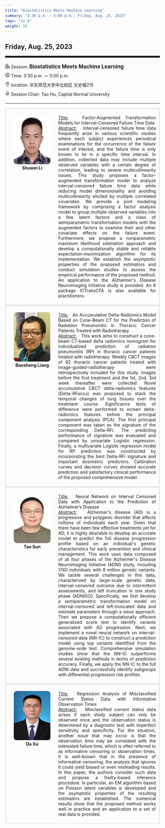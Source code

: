 ```yaml
---
title: "Biostatistics Meets Machine Learning"
summary: "3:30 p.m. — 5:00 p.m., Friday, Aug. 25, 2023"
tags: "s2-4"
weight: 90
---
```


Friday, Aug. 25, 2023
------


<hr style="border: 0; border-top: 5px solid;">

<div class="tip">
    <img class="icon" src="/icon/yanjiang.png" />
    Session: <span class="font-bold" style="font-size:120%">Biostatistics Meets Machine Learning</span>
</div>

<div class="tip">
    <img class="icon" src="/icon/shizhong.png" />
    Time: 3:30 p.m. — 5:00 p.m.
</div>
<div class="tip">
    <img class="icon" src="/icon/didian.png" />
    location: 华东师范大学中北校区 文史楼215
</div>


<div class="tip">
    <img class="icon" src="/icon/lingdao.png" />
    Session Chair: Tao Hu, Capital Normal University
</div>


________________________________________

<div class="row">
    <div class="left">
        <img src="/images/shuwei.png" class="avatar" />
        <div class="font-small font-bold">
            <a>
                Shuwei Li
            </a>
        </div>
    </div>
    <div class="right">
        <div class="font-small">
            <u>Title:</u> &nbsp;
            Factor-Augmented Transformation Models for Interval-Censored Failure Time Data
        </div>
        <div class="content font-small">
            <u>Abstract:</u> &nbsp;
            Interval-censored failure time data frequently arise in various scientific studies where each subject experiences periodical examinations for the occurrence of the failure event of interest, and the failure time is only known to lie in a specific time interval. In addition, collected data may include multiple observed variables with a certain degree of correlation, leading to severe multicollinearity issues. This study proposes a factor-augmented transformation model to analyze interval-censored failure time data while reducing model dimensionality and avoiding multicollinearity elicited by multiple correlated covariates.
            We provide a joint modeling framework by comprising a factor analysis model to group multiple observed variables into a few latent factors and a class of semiparametric transformation models with the augmented factors to examine their and other covariate effects on the failure event. Furthermore, we propose a nonparametric maximum likelihood estimation approach and develop a computationally stable and reliable expectation-maximization algorithm for its implementation. We establish the asymptotic properties of the proposed estimators and conduct simulation studies to assess the empirical performance of the proposed method. An application to the Alzheimer's Disease Neuroimaging Initiative study is provided. An R package  ICTransCFA is also available for practitioners. 
        </div>
    </div>
</div>

<div class="row">
    <div class="left">
        <img src="/images/baosheng.png" class="avatar" />
        <div class="font-small font-bold">
            <a>
                Baosheng Liang
            </a>
        </div>
    </div>
    <div class="right">
        <div class="font-small">
            <u>Title:</u> &nbsp;
            An Accumulative Delta-Radiomics Model Based on Cone-Beam CT for the Prediction of Radiation Pneumonitis in Thoracic Cancer Patients Treated with Radiotherapy
        </div>
        <div class="content font-small">
            <u>Abstract:</u> &nbsp;
            This work aims to construct a cone-beam CT-based delta radiomics nomogram for individualized prediction of radiation pneumonitis (RP) in thoracic cancer patients treated with radiotherapy. Weekly CBCT images of 92 thoracic cancer patients treated with image-guided-radiotherapy were retrospectively included for this study. Images before the first treatment and the 1st, 2nd, 3rd week thereafter were collected. Novel accumulative CBCT delta-radiomics features (Delta-RFaccu) was proposed to stack the temporal changes of lung tissues over the treatment course. Significance tests of difference were performed to screen delta-radiomics features before the principal component analysis (PCA). The first principal component was taken as the signature of the corresponding Delta-RFi. The predicting performance of signature was evaluated and compared by univariate Logistic regression. Finally, a multivariate Logistic regression model for RP prediction was constructed by incorporating the best Delta-RFi signature and important dosimetric predictors. Calibration curves and decision curves showed accurate prediction and satisfactory clinical performance of the proposed comprehensive model. 
        </div>
    </div>
</div>

<div class="row">
    <div class="left">
        <img src="/images/suntao.png" class="avatar" />
        <div class="font-small font-bold">
            <a>
                Tao Sun
            </a>
        </div>
    </div>
    <div class="right">
        <div class="font-small">
            <u>Title:</u> &nbsp;
            Neural Network on Interval Censored Data with Application to the Prediction of Alzheimer’s Disease
        </div>
        <div class="content font-small">
            <u>Abstract:</u> &nbsp;
            Alzheimer's disease (AD) is a progressive and polygenic disorder that affects millions of individuals each year. Given that there have been few effective treatments yet for AD, it is highly desirable to develop an accurate model to predict the full disease progression profile based on an individual's genetic characteristics for early prevention and clinical management. This work uses data composed of all four phases of the Alzheimer's Disease Neuroimaging Initiative (ADNI) study, including 1740 individuals with 8 million genetic variants. We tackle several challenges in this data, characterized by large-scale genetic data, interval-censored outcome due to intermittent assessments, and left truncation in one study phase (ADNIGO). Specifically, we first develop a semiparametric transformation model on interval-censored and left-truncated data and estimate parameters through a sieve approach. Then we propose a computationally efficient generalized score test to identify variants associated with AD progression. Next, we implement a novel neural network on interval-censored data (NN-IC) to construct a prediction model using top variants identified from the genome-wide test. Comprehensive simulation studies show that the NN-IC outperforms several existing methods in terms of prediction accuracy. Finally, we apply the NN-IC to the full ADNI data and successfully identify subgroups with differential progression risk profiles.
        </div>
    </div>
</div>

<div class="row">
    <div class="left">
        <img src="/images/xuda.png" class="avatar" />
        <div class="font-small font-bold">
            <a>
                Da Xu
            </a>
        </div>
    </div>
    <div class="right">
        <div class="font-small">
            <u>Title:</u> &nbsp;
            Regression Analysis of Misclassified Current Status Data with Informative Observation Times 
        </div>
        <div class="content font-small">
            <u>Abstract:</u> &nbsp;
            Misclassified current status data arises if each study subject can only be observed once and the observation status is determined by a diagnostic test with imperfect sensitivity and specificity. For the situation, another issue that may occur is that the observation time may be correlated with the interested failure time, which is often referred to as informative censoring or observation times. It is well-known that in the presence of informative censoring, the analysis that ignores it could yield biased or even misleading results. In this paper, the authors consider such data and propose a frailty-based inference procedure. In particular, an EM algorithm based on Poisson latent variables is developed and the asymptotic properties of the resulting estimators are established. The numerical results show that the proposed method works well in practice and an application to a set of real data is provided. 
        </div>
    </div>
</div>

<style>

.tip {
    height: 30px;
    line-height: 30px;
}

.icon {
    width: 15px;
}

.row {
    padding: 10px; 
    height: auto; 
    border-bottom-width: 2px; 
    border-style: solid; 
    border-color: #E4E7ED; 
    padding-bottom: 20px; 
    padding-top: 20px;
    display: flex; 
    text-align: justify;
}

.left {
    min-width: 150px !important;
    text-align: center;
}

.avatar {
    width: 120px;
    height: 160px;
    max-width: 100%;
    border-radius: 10px;
}

.right {
    margin-left: 10px; 
    max-width: 80%;
}


.font-small {
    /* font-size: 16px; */
}

.font-bold {
    font-weight: bold;
}
</style>